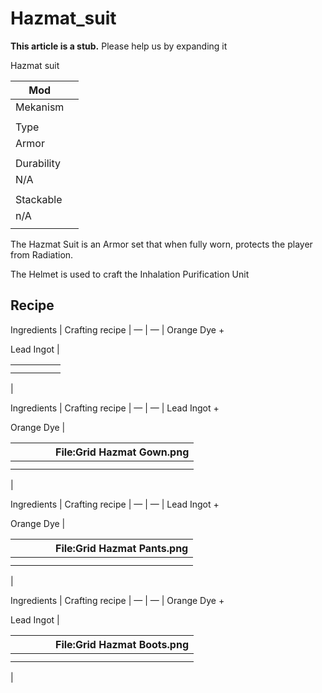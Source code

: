 # Hazmat_suit

**This article is a stub.**
Please help us by expanding it

Hazmat suit

| Mod |  |
| --- | --- |
| Mekanism |  |
|  |  |
| Type |  |
| Armor |  |
|  |  |
| Durability |  |
| N/A |  |
|  |  |
| Stackable |  |
| n/A |  |
|  |  |

The Hazmat Suit is an Armor set that when fully worn, protects the player from Radiation.

The Helmet is used to craft the Inhalation Purification Unit

## Recipe

Ingredients | Crafting recipe |
— | — |
Orange Dye +

Lead Ingot |

|  |  |  |  |  |
| --- | --- | --- | --- | --- |
|  |  |  |  |  |
|  |  |  |  |  |

|

Ingredients | Crafting recipe |
— | — |
Lead Ingot +

Orange Dye |

|  |  |  |  | File:Grid Hazmat Gown.png |
| --- | --- | --- | --- | --- |
|  |  |  |  |  |
|  |  |  |  |  |

|

Ingredients | Crafting recipe |
— | — |
Lead Ingot +

Orange Dye |

|  |  |  |  | File:Grid Hazmat Pants.png |
| --- | --- | --- | --- | --- |
|  |  |  |  |  |
|  |  |  |  |  |

|

Ingredients | Crafting recipe |
— | — |
Orange Dye +

Lead Ingot |

|  |  |  |  | File:Grid Hazmat Boots.png |
| --- | --- | --- | --- | --- |
|  |  |  |  |  |
|  |  |  |  |  |

|